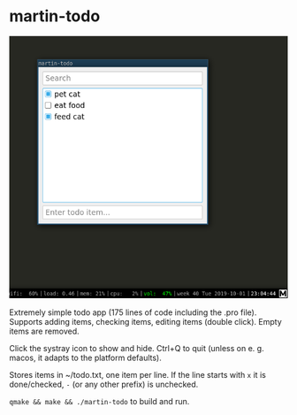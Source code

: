martin-todo
===========

![screenshot](/screenshot.png)

Extremely simple todo app (175 lines of code including the .pro file). Supports
adding items, checking items, editing items (double click). Empty items are
removed.

Click the systray icon to show and hide. Ctrl+Q to quit (unless
on e. g. macos, it adapts to the platform defaults).

Stores items in ~/todo.txt, one item per line. If the line starts with `x` it
is done/checked, `-` (or any other prefix) is unchecked.

`qmake && make && ./martin-todo` to build and run.

